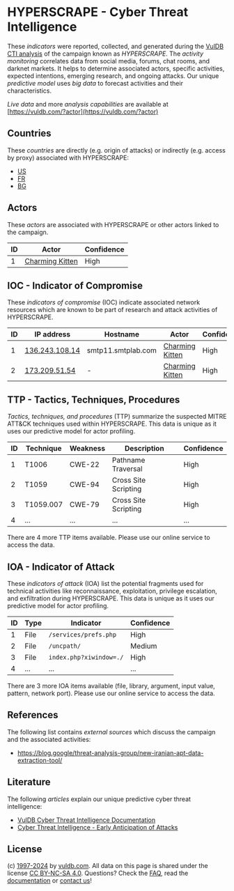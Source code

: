# HYPERSCRAPE - Cyber Threat Intelligence

These _indicators_ were reported, collected, and generated during the [VulDB CTI analysis](https://vuldb.com/?kb.cti) of the campaign known as _HYPERSCRAPE_. The _activity monitoring_ correlates data from social media, forums, chat rooms, and darknet markets. It helps to determine associated actors, specific activities, expected intentions, emerging research, and ongoing attacks. Our unique _predictive model_ uses _big data_ to forecast activities and their characteristics.

_Live data_ and more _analysis capabilities_ are available at [https://vuldb.com/?actor](https://vuldb.com/?actor)

## Countries

These _countries_ are directly (e.g. origin of attacks) or indirectly (e.g. access by proxy) associated with HYPERSCRAPE:

* [US](https://vuldb.com/?country.us)
* [FR](https://vuldb.com/?country.fr)
* [BG](https://vuldb.com/?country.bg)

## Actors

These _actors_ are associated with HYPERSCRAPE or other actors linked to the campaign.

ID | Actor | Confidence
-- | ----- | ----------
1 | [Charming Kitten](https://vuldb.com/?actor.charming_kitten) | High

## IOC - Indicator of Compromise

These _indicators of compromise_ (IOC) indicate associated network resources which are known to be part of research and attack activities of HYPERSCRAPE.

ID | IP address | Hostname | Actor | Confidence
-- | ---------- | -------- | ----- | ----------
1 | [136.243.108.14](https://vuldb.com/?ip.136.243.108.14) | smtp11.smtplab.com | [Charming Kitten](https://vuldb.com/?actor.charming_kitten) | High
2 | [173.209.51.54](https://vuldb.com/?ip.173.209.51.54) | - | [Charming Kitten](https://vuldb.com/?actor.charming_kitten) | High

## TTP - Tactics, Techniques, Procedures

_Tactics, techniques, and procedures_ (TTP) summarize the suspected MITRE ATT&CK techniques used within HYPERSCRAPE. This data is unique as it uses our predictive model for actor profiling.

ID | Technique | Weakness | Description | Confidence
-- | --------- | -------- | ----------- | ----------
1 | T1006 | CWE-22 | Pathname Traversal | High
2 | T1059 | CWE-94 | Cross Site Scripting | High
3 | T1059.007 | CWE-79 | Cross Site Scripting | High
4 | ... | ... | ... | ...

There are 4 more TTP items available. Please use our online service to access the data.

## IOA - Indicator of Attack

These _indicators of attack_ (IOA) list the potential fragments used for technical activities like reconnaissance, exploitation, privilege escalation, and exfiltration during HYPERSCRAPE. This data is unique as it uses our predictive model for actor profiling.

ID | Type | Indicator | Confidence
-- | ---- | --------- | ----------
1 | File | `/services/prefs.php` | High
2 | File | `/uncpath/` | Medium
3 | File | `index.php?xiwindow=./` | High
4 | ... | ... | ...

There are 3 more IOA items available (file, library, argument, input value, pattern, network port). Please use our online service to access the data.

## References

The following list contains _external sources_ which discuss the campaign and the associated activities:

* https://blog.google/threat-analysis-group/new-iranian-apt-data-extraction-tool/

## Literature

The following _articles_ explain our unique predictive cyber threat intelligence:

* [VulDB Cyber Threat Intelligence Documentation](https://vuldb.com/?kb.cti)
* [Cyber Threat Intelligence - Early Anticipation of Attacks](https://www.scip.ch/en/?labs.20201022)

## License

(c) [1997-2024](https://vuldb.com/?kb.changelog) by [vuldb.com](https://vuldb.com/?kb.about). All data on this page is shared under the license [CC BY-NC-SA 4.0](https://creativecommons.org/licenses/by-nc-sa/4.0/). Questions? Check the [FAQ](https://vuldb.com/?kb.faq), read the [documentation](https://vuldb.com/?kb) or [contact us](https://vuldb.com/?contact)!
